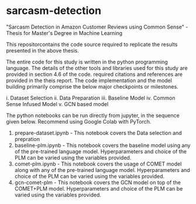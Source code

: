 # sarcasm-detection
"Sarcasm Detection in Amazon Customer Reviews using Common Sense" - Thesis for Master's Degree in Machine Learning

This repositorcontains the code source required to replicate the results presented in the above thesis.

The entire code for this study is written in the python programming language. The details of the other tools and libraries used for this study are provided in section 4.6 of the code. required citations and references are provided in the theis report. The code implementation and the model building primarily comprise the below major checkpoints or milestones.  

i.	Dataset Selection
ii.	Data Preparation
iii.	Baseline Model
iv.	Common Sense Infused Model
v.	GCN based model

The python notebooks can be run directly from jupyter, in the sequence given below. Recommend using Google Colab with PyTorch.

1. prepare-dataset.ipynb - This notebook covers the Data selection and prepration
2. baseline-plm.ipynb - This notebook covers the baseline model using any of the pre-trained language model. Hyperparameters and choice of the PLM can be varied using the variables provided.
3. comet-plm.ipynb - This notebook covers the usage of COMET model along with any of the pre-trained language model. Hyperparameters and choice of the PLM can be varied using the variables provided.
4. gcn-comet-plm - This notebook covers the GCN model on top of the COMET+PLM model. Hyperparameters and choice of the PLM can be varied using the variables provided.
